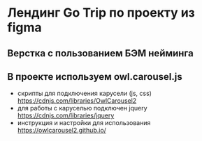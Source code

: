 # Лендинг Go Trip по проекту из figma

## Верстка с пользованием БЭМ нейминга

## В проекте используем owl.carousel.js
- скрипты для подключения карусели (js, css) https://cdnjs.com/libraries/OwlCarousel2
- для работы с каруселью подключен jquery https://cdnjs.com/libraries/jquery
- инструкция и настройки для использования https://owlcarousel2.github.io/

